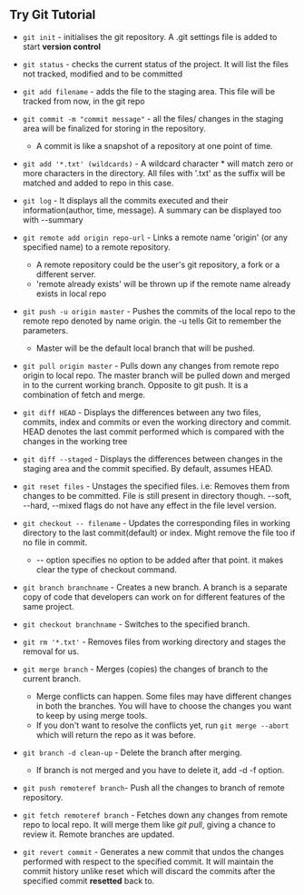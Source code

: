 
## Try Git Tutorial

* `git init` - initialises the git repository. A .git settings file is added to start **version control**

* `git status` - checks the current status of the project. It will list the files not tracked, modified and to be committed

* `git add filename` - adds the file to the staging area. This file will be tracked from now, in the git repo

* `git commit -m "commit message"` - all the files/ changes in the staging area will be finalized for storing in the repository. 
	* A commit is like a snapshot of a repository at one point of time.

* `git add '*.txt' (wildcards)` - A wildcard character * will match zero or more characters in the directory. All files with '.txt' as the suffix will be matched and added to repo in this case.

* `git log` - It displays all the commits executed and their information(author, time, message). A summary can be displayed too with --summary

* `git remote add origin repo-url` - Links a remote name 'origin' (or any specified name) to a remote repository.
	* A remote repository could be the user's git repository, a fork or a different server.
	* 'remote already exists' will be thrown up if the remote name already exists in local repo

* `git push -u origin master` - Pushes the commits of the local repo to the remote repo denoted by name origin. the -u tells Git to remember the parameters.
	* Master will be the default local branch that will be pushed.

* `git pull origin master` - Pulls down any changes from remote repo origin to local repo. The master branch will be pulled down and merged in to the current working branch. Opposite to git push. It is a combination of fetch and merge.
	
* `git diff HEAD` - Displays the differences between any two files, commits, index and commits or even the working directory and commit.
					HEAD denotes the last commit performed which is compared with the changes in the working tree

* `git diff --staged` - Displays the differences between changes in the staging area and the commit specified. By default, assumes HEAD.

* `git reset files` - Unstages the specified files. i.e: Removes them from changes to be committed. File is still present in directory though. --soft, --hard, --mixed flags do not have any effect in the file level version.

* `git checkout -- filename` - Updates the  corresponding files in working directory to the last commit(default) or index. Might remove the file too if no file in commit.
	* -- option specifies no option to be added after that point. it makes clear the type of checkout command.
	
* `git branch branchname` - Creates a new branch. A branch is a separate copy of code that developers can work on for different features of the same project.

* `git checkout branchname` - Switches to the specified branch.

* `git rm '*.txt'` - Removes files from working directory and stages the removal for us.

* `git merge branch` - Merges (copies) the changes of branch to the current  branch.
	* Merge conflicts can happen. Some files may have different changes in both the branches. You will have to choose the changes you want to keep by using merge tools.
	* If you don't want to resolve the conflicts yet, run `git merge --abort` which will return the repo as it was before.
	
* `git branch -d clean-up` - Delete the branch after merging.
	* If branch is not merged and you have to delete it, add -d -f option.

* `git push remoteref branch`- Push all the changes to branch of remote repository.

* `git fetch remoteref branch` - Fetches down any changes from remote repo to local repo. It will merge them like *git pull*, giving a chance to review it. Remote branches are updated.

* `git revert commit` - Generates a new commit that undos the changes performed with respect to the specified commit. It will maintain the commit history unlike reset which will discard the commits after the specified commit **resetted** back to.
